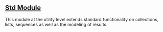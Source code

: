 ---
---

## [Std Module]({{page.link}})

This module at the utility level extends standard functionality on collections, lists, sequences as well as the modeling of results.
